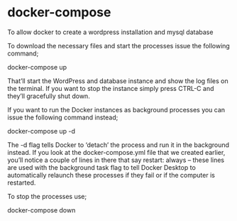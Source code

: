 # docker-compose
To allow docker to create a wordpress installation and mysql database


To download the necessary files and start the processes issue the following command;

docker-compose up

That’ll start the WordPress and database instance and show the log files on the terminal. If you want to stop the instance simply press CTRL-C and they’ll gracefully shut down.

If you want to run the Docker instances as background processes you can issue the following command instead;

docker-compose up -d

The -d flag tells Docker to ‘detach’ the process and run it in the background instead. If you look at the docker-compose.yml file that we created earlier, you’ll notice a couple of lines in there that say restart: always – these lines are used with the background task flag to tell Docker Desktop to automatically relaunch these processes if they fail or if the computer is restarted.

To stop the processes use;

docker-compose down
